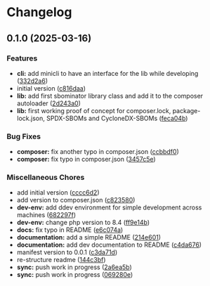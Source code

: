 # Changelog

## 0.1.0 (2025-03-16)


### Features

* **cli:** add minicli to have an interface for the lib while developing ([332d2a6](https://github.com/sbominator/package/commit/332d2a6be390f9f4bf044bb5d5fb1ef779bc92fa))
* initial version ([c816daa](https://github.com/sbominator/package/commit/c816daac452768d97e4e239da7e9e9d1568f4766))
* **lib:** add first sbominator library class and add it to the composer autoloader ([2d243a0](https://github.com/sbominator/package/commit/2d243a03c367fede22c0be669e0dbd18491177c7))
* **lib:** first working proof of concept for composer.lock, package-lock.json, SPDX-SBOMs and CycloneDX-SBOMs ([feca04b](https://github.com/sbominator/package/commit/feca04bcf2c9414dea03f71367ec708af44c5dd6))


### Bug Fixes

* **composer:** fix another typo in composer.json ([ccbbdf0](https://github.com/sbominator/package/commit/ccbbdf07a0122c2fa3a16dc206b661dc516abd7c))
* **composer:** fix typo in composer.json ([3457c5e](https://github.com/sbominator/package/commit/3457c5e5f68d64aee90fe5f1210e58dd355cdb9f))


### Miscellaneous Chores

* add initial version ([cccc6d2](https://github.com/sbominator/package/commit/cccc6d28d69be35c09ce0c3abdf23506d272c3bd))
* add version to composer.json ([c823580](https://github.com/sbominator/package/commit/c8235802573a34771517d7410b440f8d303ecfde))
* **dev-env:** add ddev environment for simple development across machines ([682297f](https://github.com/sbominator/package/commit/682297f7082e97df1dc2d5ce2a9a20709ce7552d))
* **dev-env:** change php version to 8.4 ([ff9e14b](https://github.com/sbominator/package/commit/ff9e14b0f4bf91062b4049b876b87b9675167bd6))
* **docs:** fix typo in README ([e6c074a](https://github.com/sbominator/package/commit/e6c074a9b9ae69d8439363a33cc71c1edaf04ecc))
* **documentation:** add a simple README ([214e601](https://github.com/sbominator/package/commit/214e6019023ae6c02659a9ff3a96c94f9426fbbf))
* **documentation:** add dev documentation to README ([c4da676](https://github.com/sbominator/package/commit/c4da676835203c194394fffbd5853aff0356ae8a))
* manifest version to 0.0.1 ([c3da71d](https://github.com/sbominator/package/commit/c3da71d03c015dd8c134b0dcf3c74262eea70d65))
* re-structure readme ([144c3bf](https://github.com/sbominator/package/commit/144c3bfca09becc245293fbed61662f5a7a7ea68))
* **sync:** push work in progress ([2a6ea5b](https://github.com/sbominator/package/commit/2a6ea5bd854b5f265f6768c8ec1059a689240b16))
* **sync:** push work in progress ([069280e](https://github.com/sbominator/package/commit/069280e1fe5519aea3979600aa434e4327fcfa05))
